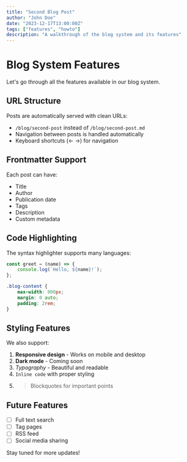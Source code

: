 ```yaml
---
title: "Second Blog Post"
author: "John Doe"
date: "2023-12-17T13:00:00Z"
tags: ["features", "howto"]
description: "A walkthrough of the blog system and its features"
---
```


# Blog System Features

Let's go through all the features available in our blog system.

## URL Structure

Posts are automatically served with clean URLs:
- `/blog/second-post` instead of `/blog/second-post.md`
- Navigation between posts is handled automatically
- Keyboard shortcuts (← →) for navigation

## Frontmatter Support

Each post can have:
- Title
- Author
- Publication date
- Tags
- Description
- Custom metadata

## Code Highlighting

The syntax highlighter supports many languages:

```javascript
const greet = (name) => {
    console.log(`Hello, ${name}!`);
};
```

```css
.blog-content {
    max-width: 800px;
    margin: 0 auto;
    padding: 2rem;
}
```

## Styling Features

We also support:
1. **Responsive design** - Works on mobile and desktop
2. **Dark mode** - Coming soon
3. *Typography* - Beautiful and readable
4. `Inline code` with proper styling
5. > Blockquotes for important points

## Future Features

- [ ] Full text search
- [ ] Tag pages
- [ ] RSS feed
- [ ] Social media sharing

Stay tuned for more updates!

